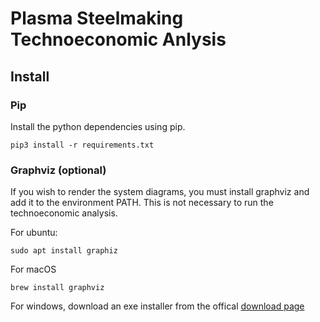 # Plasma Steelmaking Technoeconomic Anlysis

## Install
### Pip 
Install the python dependencies using pip.
```
pip3 install -r requirements.txt
```

### Graphviz (optional)
If you wish to render the system diagrams, you must install graphviz and add it to the environment PATH. This is not necessary to run the technoeconomic analysis.

For ubuntu:
```
sudo apt install graphiz
```

For macOS
```
brew install graphviz
```

For windows, download an exe installer from the offical [download page](https://graphviz.org/)
